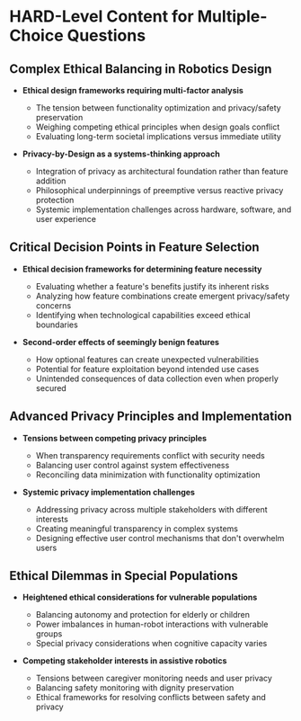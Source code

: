# HARD-Level Content for Multiple-Choice Questions

## Complex Ethical Balancing in Robotics Design

- **Ethical design frameworks requiring multi-factor analysis**
  - The tension between functionality optimization and privacy/safety preservation
  - Weighing competing ethical principles when design goals conflict
  - Evaluating long-term societal implications versus immediate utility

- **Privacy-by-Design as a systems-thinking approach**
  - Integration of privacy as architectural foundation rather than feature addition
  - Philosophical underpinnings of preemptive versus reactive privacy protection
  - Systemic implementation challenges across hardware, software, and user experience

## Critical Decision Points in Feature Selection

- **Ethical decision frameworks for determining feature necessity**
  - Evaluating whether a feature's benefits justify its inherent risks
  - Analyzing how feature combinations create emergent privacy/safety concerns
  - Identifying when technological capabilities exceed ethical boundaries

- **Second-order effects of seemingly benign features**
  - How optional features can create unexpected vulnerabilities
  - Potential for feature exploitation beyond intended use cases
  - Unintended consequences of data collection even when properly secured

## Advanced Privacy Principles and Implementation

- **Tensions between competing privacy principles**
  - When transparency requirements conflict with security needs
  - Balancing user control against system effectiveness
  - Reconciling data minimization with functionality optimization

- **Systemic privacy implementation challenges**
  - Addressing privacy across multiple stakeholders with different interests
  - Creating meaningful transparency in complex systems
  - Designing effective user control mechanisms that don't overwhelm users

## Ethical Dilemmas in Special Populations

- **Heightened ethical considerations for vulnerable populations**
  - Balancing autonomy and protection for elderly or children
  - Power imbalances in human-robot interactions with vulnerable groups
  - Special privacy considerations when cognitive capacity varies

- **Competing stakeholder interests in assistive robotics**
  - Tensions between caregiver monitoring needs and user privacy
  - Balancing safety monitoring with dignity preservation
  - Ethical frameworks for resolving conflicts between safety and privacy